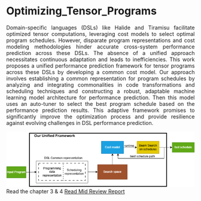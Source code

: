 # Optimizing_Tensor_Programs

<div style="text-align: justify;">
Domain-specific languages (DSLs) like Halide and Tiramisu facilitate optimized tensor computations, leveraging cost models to select optimal program schedules. However, disparate program representations and cost modeling methodologies hinder accurate cross-system performance prediction across these DSLs. The absence of a unified approach necessitates continuous adaptation and leads to inefficiencies. This work proposes a unified performance prediction framework for tensor programs across these DSLs by developing a common cost model. Our approach involves establishing a common representation for program schedules by analyzing and integrating commonalities in code transformations and scheduling techniques and constructing a robust, adaptable machine learning model architecture for performance prediction. Then this model uses an auto-tuner to select the best program schedule based on the performance prediction results. This adaptive framework promises to significantly improve the optimization process and provide resilience against evolving challenges in DSL performance prediction.
</div>

![Project architecture](project_architecture.png)
Read the chapter 3 & 4 [Read Mid Review Report](Mid_Review_Report.pdf)



